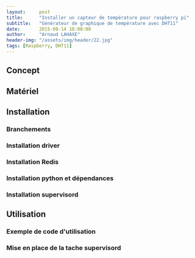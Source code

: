 ```yaml
---
layout:     post
title:      "Installer un capteur de température pour raspberry pi"
subtitle:   "Générateur de graphique de température avec DHT11"
date:       2015-08-14 18:00:00
author:     "Arnaud LAHAXE"
header-img: "/assets/img/header/22.jpg"
tags: [Raspberry, DHT11]
---
```


## Concept

## Matériel

## Installation
### Branchements
### Installation driver
### Installation Redis
### Installation python et dépendances
### Installation supervisord

## Utilisation
### Exemple de code d'utilisation
### Mise en place de la tache supervisord

